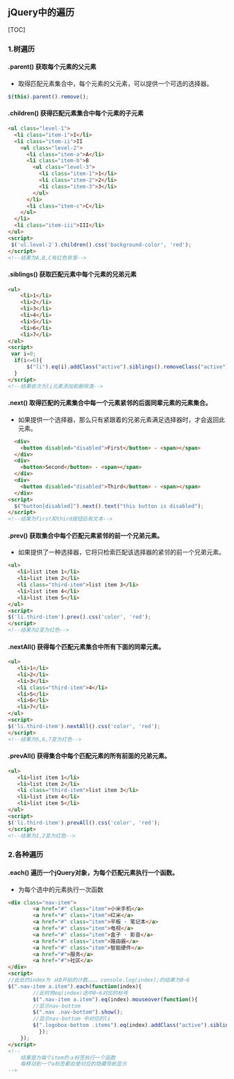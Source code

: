 ## jQuery中的遍历

[TOC]

### 1.树遍历

#### .parent() 获取每个元素的父元素

- 取得匹配元素集合中，每个元素的父元素，可以提供一个可选的选择器。

```javascript
$(this).parent().remove();
```

#### .children() 获得匹配元素集合中每个元素的子元素

```html
<ul class="level-1">
  <li class="item-i">I</li>
  <li class="item-ii">II
    <ul class="level-2">
      <li class="item-a">A</li>
      <li class="item-b">B
        <ul class="level-3">
          <li class="item-1">1</li>
          <li class="item-2">2</li>
          <li class="item-3">3</li>
        </ul>
      </li>
      <li class="item-c">C</li>
    </ul>
  </li>
  <li class="item-iii">III</li>
</ul>
<script>
 $('ul.level-2').children().css('background-color', 'red');
</script>
<!--结果为A,B,C有红色背景-->
```

#### .siblings() 获取匹配元素中每个元素的兄弟元素

```html
<ul>
    <li>1</li>
    <li>2</li>
    <li>3</li>
    <li>4</li>
    <li>5</li>
    <li>6</li>
    <li>7</li>
</ul>
<script>
 var i=0;
  if(i<=6){
      $("li").eq(i).addClass("active").siblings().removeClass("active");
  }
</script>
<!--结果依次为li元素添加和删除类-->
```

#### .next() 取得匹配的元素集合中每一个元素紧邻的后面同辈元素的元素集合。 

- 如果提供一个选择器，那么只有紧跟着的兄弟元素满足选择器时，才会返回此元素。

```html
  <div>
    <button disabled="disabled">First</button> - <span></span>
  </div>
  <div>
    <button>Second</button> - <span></span>
  </div>
  <div>
    <button disabled="disabled">Third</button> - <span></span>
  </div>
<script>
  $("button[disabled]").next().text("this button is disabled");
</script>
<!--结果为first和third按钮后有文本-->
```

#### .prev() 获取集合中每个匹配元素紧邻的前一个兄弟元素。 

- 如果提供了一种选择器，它将只检索匹配该选择器的紧邻的前一个兄弟元素。

```html
<ul>
   <li>list item 1</li>
   <li>list item 2</li>
   <li class="third-item">list item 3</li>
   <li>list item 4</li>
   <li>list item 5</li>
</ul>
<script>
$('li.third-item').prev().css('color', 'red');
</script>
<!--结果为2变为红色-->
```

#### .nextAll() 获得每个匹配元素集合中所有下面的同辈元素。

```html
<ul>
   <li>1</li>
   <li>2</li>
   <li>3</li>
   <li class="third-item">4</li>
   <li>5</li>
   <li>6</li>
   <li>7</li>
</ul>
<script>
$('li.third-item').nextAll().css('color', 'red');
</script>
<!--结果为5,6,7变为红色-->
```

#### .prevAll() 获得集合中每个匹配元素的所有前面的兄弟元素。

```html
<ul>
   <li>list item 1</li>
   <li>list item 2</li>
   <li class="third-item">list item 3</li>
   <li>list item 4</li>
   <li>list item 5</li>
</ul>
<script>
$('li.third-item').prevAll().css('color', 'red');
</script>
<!--结果为1,2变为红色-->
```

### 2.各种遍历

#### .each() 遍历一个jQuery对象，为每个匹配元素执行一个函数。

- 为每个选中的元素执行一次函数

```html
<div class="nav-item">
        <a href="#" class="item">小米手机</a>
        <a href="#" class="item">红米</a>
        <a href="#" class="item">平板 · 笔记本</a>
        <a href="#" class="item">电视</a>
        <a href="#" class="item">盒子 · 影音</a>
        <a href="#" class="item">路由器</a>
        <a href="#" class="item">智能硬件</a>
        <a href="#">服务</a>
        <a href="#">社区</a>
</div>
<script>
//此处的index为 从0开始的计数。。。。console.log(index);的结果为0~6
$(".nav-item a.item").each(function(index){
  		//此时用eq(index)选中0~6对应的标号
      	$(".nav-item a.item").eq(index).mouseover(function(){
        //显示nav-bottom
        $(".nav .nav-bottom").show();
      	//显示nav-bottom 中对应的li
        $(".logobox-bottom .items").eq(index).addClass("active").siblings().removeClass("active");
          });    
    });
</script>
<!--
	结果是为每个item的ａ标签执行一个函数
	每移动到一个a标签都会使对应的隐藏导航显示
-->
```

